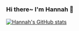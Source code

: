 ### Hi there~ I'm Hannah 🌼

[![Hannah's GitHub stats](https://github-readme-stats.vercel.app/api?username=hbsamson)](https://github.com/anuraghazra/github-readme-stats)

<!--
**hbsamson/hbsamson** is a ✨ _special_ ✨ repository because its `README.md` (this file) appears on your GitHub profile.

Here are some ideas to get you started:

- 🔭 I’m currently working on ...
- 🌱 I’m currently learning ...
- 👯 I’m looking to collaborate on ...
- 🤔 I’m looking for help with ...
- 💬 Ask me about ...
- 📫 How to reach me: ...
- 😄 Pronouns: ...
- ⚡ Fun fact: ...
-->
